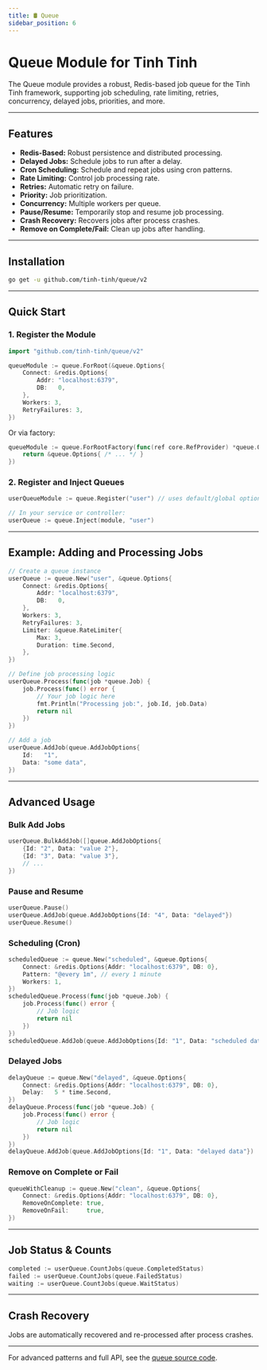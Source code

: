 ```yaml
---
title: 🛢 Queue
sidebar_position: 6
---
```


# Queue Module for Tinh Tinh

The Queue module provides a robust, Redis-based job queue for the Tinh Tinh framework, supporting job scheduling, rate limiting, retries, concurrency, delayed jobs, priorities, and more.

---

## Features

- **Redis-Based:** Robust persistence and distributed processing.
- **Delayed Jobs:** Schedule jobs to run after a delay.
- **Cron Scheduling:** Schedule and repeat jobs using cron patterns.
- **Rate Limiting:** Control job processing rate.
- **Retries:** Automatic retry on failure.
- **Priority:** Job prioritization.
- **Concurrency:** Multiple workers per queue.
- **Pause/Resume:** Temporarily stop and resume job processing.
- **Crash Recovery:** Recovers jobs after process crashes.
- **Remove on Complete/Fail:** Clean up jobs after handling.

---

## Installation

```bash
go get -u github.com/tinh-tinh/queue/v2
```

---

## Quick Start

### 1. Register the Module

```go
import "github.com/tinh-tinh/queue/v2"

queueModule := queue.ForRoot(&queue.Options{
    Connect: &redis.Options{
        Addr: "localhost:6379",
        DB:   0,
    },
    Workers: 3,
    RetryFailures: 3,
})
```

Or via factory:

```go
queueModule := queue.ForRootFactory(func(ref core.RefProvider) *queue.Options {
    return &queue.Options{ /* ... */ }
})
```

### 2. Register and Inject Queues

```go
userQueueModule := queue.Register("user") // uses default/global options

// In your service or controller:
userQueue := queue.Inject(module, "user")
```

---

## Example: Adding and Processing Jobs

```go
// Create a queue instance
userQueue := queue.New("user", &queue.Options{
    Connect: &redis.Options{
        Addr: "localhost:6379",
        DB:   0,
    },
    Workers: 3,
    RetryFailures: 3,
    Limiter: &queue.RateLimiter{
        Max: 3,
        Duration: time.Second,
    },
})

// Define job processing logic
userQueue.Process(func(job *queue.Job) {
    job.Process(func() error {
        // Your job logic here
        fmt.Println("Processing job:", job.Id, job.Data)
        return nil
    })
})

// Add a job
userQueue.AddJob(queue.AddJobOptions{
    Id:   "1",
    Data: "some data",
})
```

---

## Advanced Usage

### Bulk Add Jobs

```go
userQueue.BulkAddJob([]queue.AddJobOptions{
    {Id: "2", Data: "value 2"},
    {Id: "3", Data: "value 3"},
    // ...
})
```

### Pause and Resume

```go
userQueue.Pause()
userQueue.AddJob(queue.AddJobOptions{Id: "4", Data: "delayed"})
userQueue.Resume()
```

### Scheduling (Cron)

```go
scheduledQueue := queue.New("scheduled", &queue.Options{
    Connect: &redis.Options{Addr: "localhost:6379", DB: 0},
    Pattern: "@every 1m", // every 1 minute
    Workers: 1,
})
scheduledQueue.Process(func(job *queue.Job) {
    job.Process(func() error {
        // Job logic
        return nil
    })
})
scheduledQueue.AddJob(queue.AddJobOptions{Id: "1", Data: "scheduled data"})
```

### Delayed Jobs

```go
delayQueue := queue.New("delayed", &queue.Options{
    Connect: &redis.Options{Addr: "localhost:6379", DB: 0},
    Delay:   5 * time.Second,
})
delayQueue.Process(func(job *queue.Job) {
    job.Process(func() error {
        // Job logic
        return nil
    })
})
delayQueue.AddJob(queue.AddJobOptions{Id: "1", Data: "delayed data"})
```

### Remove on Complete or Fail

```go
queueWithCleanup := queue.New("clean", &queue.Options{
    Connect: &redis.Options{Addr: "localhost:6379", DB: 0},
    RemoveOnComplete: true,
    RemoveOnFail:     true,
})
```

---

## Job Status & Counts

```go
completed := userQueue.CountJobs(queue.CompletedStatus)
failed := userQueue.CountJobs(queue.FailedStatus)
waiting := userQueue.CountJobs(queue.WaitStatus)
```

---

## Crash Recovery

Jobs are automatically recovered and re-processed after process crashes.

---

For advanced patterns and full API, see the [queue source code](https://github.com/tinh-tinh/queue).